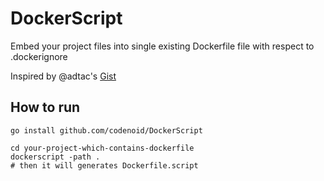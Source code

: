 # DockerScript

Embed your project files into single existing Dockerfile file with respect to .dockerignore

Inspired by @adtac's [Gist](https://gist.github.com/adtac/595b5823ef73b329167b815757bbce9f)

## How to run

```
go install github.com/codenoid/DockerScript

cd your-project-which-contains-dockerfile
dockerscript -path .
# then it will generates Dockerfile.script
```
